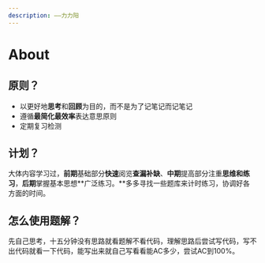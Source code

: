 ```yaml
---
description: ——力力阳
---
```


# About

## 原则？

* 以更好地**思考**和**回顾**为目的，而不是为了记笔记而记笔记
* 遵循**最简化最效率**表达意思原则
* 定期复习检测

## 计划？

大体内容学习过，**前期**基础部分**快速**阅览**查漏补缺**、**中期**提高部分注重**思维和练习**，**后期**掌握基本思想**广泛练习。**多多寻找一些题库来计时练习，协调好各方面的时间。

## 怎么使用题解？

先自己思考，十五分钟没有思路就看题解不看代码，理解思路后尝试写代码，写不出代码就看一下代码，能写出来就自己写看看能AC多少，尝试AC到100%。

